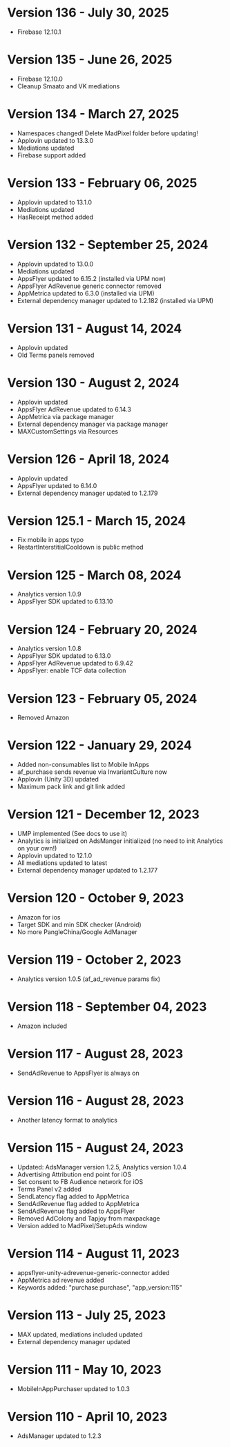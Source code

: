 ﻿# Version 136 - July 30, 2025
* Firebase 12.10.1

# Version 135 - June 26, 2025
* Firebase 12.10.0
* Cleanup Smaato and VK mediations

# Version 134 - March 27, 2025
* Namespaces changed! Delete MadPixel folder before updating!
* Applovin updated to 13.3.0
* Mediations updated
* Firebase support added


# Version 133 - February 06, 2025
* Applovin updated to 13.1.0
* Mediations updated
* HasReceipt method added

# Version 132 - September 25, 2024
* Applovin updated to 13.0.0
* Mediations updated
* AppsFlyer updated to 6.15.2 (installed via UPM now)
* AppsFlyer AdRevenue generic connector removed
* AppMetrica updated to 6.3.0 (installed via UPM)
* External dependency manager updated to 1.2.182 (installed via UPM)

# Version 131 - August 14, 2024
* Applovin updated
* Old Terms panels removed

# Version 130 - August 2, 2024
* Applovin updated
* AppsFlyer AdRevenue updated to 6.14.3
* AppMetrica via package manager
* External dependency manager via package manager
* MAXCustomSettings via Resources

# Version 126 - April 18, 2024
* Applovin updated
* AppsFlyer updated to 6.14.0
* External dependency manager updated to 1.2.179

# Version 125.1 - March 15, 2024
* Fix mobile in apps typo
* RestartInterstitialCooldown is public method

# Version 125 - March 08, 2024
* Analytics version 1.0.9
* AppsFlyer SDK updated to 6.13.10

# Version 124 - February 20, 2024
* Analytics version 1.0.8
* AppsFlyer SDK updated to 6.13.0
* AppsFlyer AdRevenue updated to 6.9.42
* AppsFlyer: enable TCF data collection

# Version 123 - February 05, 2024
* Removed Amazon

# Version 122 - January 29, 2024
* Added non-consumables list to Mobile InApps 
* af_purchase sends revenue via InvariantCulture now
* Applovin (Unity 3D) updated
* Maximum pack link and git link added

# Version 121 - December 12, 2023
* UMP implemented (See docs to use it)
* Analytics is initialized on AdsManger initialized (no need to init Analytics on your own!)
* Applovin updated to 12.1.0
* All mediations updated to latest
* External dependency manager updated to 1.2.177

# Version 120 - October 9, 2023
* Amazon for ios
* Target SDK and min SDK checker (Android)
* No more PangleChina/Google AdManager

# Version 119 - October 2, 2023
* Analytics version 1.0.5 (af_ad_revenue params fix)

# Version 118 - September 04, 2023
* Amazon included

# Version 117 - August 28, 2023
* SendAdRevenue to AppsFlyer is always on

# Version 116 - August 28, 2023
* Another latency format to analytics

# Version 115 - August 24, 2023
* Updated: AdsManager version 1.2.5, Analytics version 1.0.4
* Advertising Attribution end point for iOS
* Set consent to FB Audience network for iOS
* Terms Panel v2 added
* SendLatency flag added to AppMetrica
* SendAdRevenue flag added to AppMetrica
* SendAdRevenue flag added to AppsFlyer
* Removed AdColony and Tapjoy from maxpackage
* Version added to MadPixel/SetupAds window

# Version 114 - August 11, 2023
* appsflyer-unity-adrevenue-generic-connector added
* AppMetrica ad revenue added
* Keywords added: "purchase:purchase", "app_version:115"

# Version 113 - July 25, 2023
* MAX updated, mediations included updated
* External dependency manager updated

# Version 111 - May 10, 2023
* MobileInAppPurchaser updated to 1.0.3

# Version 110 - April 10, 2023
* AdsManager updated to 1.2.3